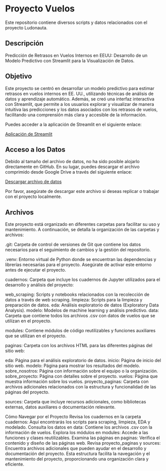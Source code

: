 # Proyecto Vuelos

Este repositorio contiene diversos scripts y datos relacionados con el proyecto Ludonauta.

## Descripción 

Predicción de Retrasos en Vuelos Internos en EEUU: Desarrollo de un Modelo Predictivo con Streamlit para la Visualización de Datos.

## Objetivo

Este proyecto se centró en desarrollar un modelo predictivo para estimar retrasos en vuelos internos en EE. UU., utilizando técnicas de análisis de datos y aprendizaje automático. Además, se creó una interfaz interactiva con Streamlit, que permite a los usuarios explorar y visualizar de manera intuitiva las predicciones y los datos asociados con los retrasos de vuelos, facilitando una comprensión más clara y accesible de la información.

Puedes acceder a la aplicación de Streamlit en el siguiente enlace:

[Aplicación de Streamlit](https://proyectoaviones.streamlit.app/)

## Acceso a los Datos

Debido al tamaño del archivo de datos, no ha sido posible alojarlo directamente en GitHub. En su lugar, puedes descargar el archivo comprimido desde Google Drive a través del siguiente enlace:

[Descargar archivo de datos](https://drive.google.com/file/d/1Ffq0Ep6tdUffV7_QFbn8dSLhlLsLCN5w/view?usp=drive_link)

Por favor, asegúrate de descargar este archivo si deseas replicar o trabajar con el proyecto localmente.

## Archivos

Este proyecto está organizado en diferentes carpetas para facilitar su uso y mantenimiento. A continuación, se detalla la organización de las carpetas y archivos:

.git: Carpeta de control de versiones de Git que contiene los datos necesarios para el seguimiento de cambios y la gestión del repositorio.

.venv: Entorno virtual de Python donde se encuentran las dependencias y librerías necesarias para el proyecto. Asegúrate de activar este entorno antes de ejecutar el proyecto.

cuadernos: Carpeta que incluye los cuadernos de Jupyter utilizados para el desarrollo y análisis del proyecto:

web_scraping: Scripts y notebooks relacionados con la recolección de datos a través de web scraping.
limpieza: Scripts para la limpieza y preparación de datos.
eda: Análisis exploratorio de datos (Exploratory Data Analysis).
modelo: Modelos de machine learning y análisis predictivo.
data: Carpeta que contiene todos los archivos .csv con datos de vuelos que se utilizan en el proyecto.

modules: Contiene módulos de código reutilizables y funciones auxiliares que se utilizan en el proyecto.

paginas: Carpeta con los archivos HTML para las diferentes páginas del sitio web:

eda: Página para el análisis exploratorio de datos.
inicio: Página de inicio del sitio web.
modelo: Página para mostrar los resultados del modelo.
sobre_nosotros: Página con información sobre el equipo o la organización.
sobre_proyecto: Página con detalles sobre el proyecto.
vuelos: Página que muestra información sobre los vuelos.
proyecto_paginas: Carpeta con archivos adicionales relacionados con la estructura y funcionalidad de las páginas del proyecto.

sources: Carpeta que incluye recursos adicionales, como bibliotecas externas, datos auxiliares o documentación relevante.

Cómo Navegar por el Proyecto
Revisa los cuadernos en la carpeta cuadernos: Aquí encontrarás los scripts para scraping, limpieza, EDA y modelado.
Consulta los datos en data: Contiene los archivos .csv con la información de vuelos.
Explora los módulos en modules: Accede a las funciones y clases reutilizables.
Examina las páginas en paginas: Verifica el contenido y diseño de las páginas web.
Revisa proyecto_paginas y sources: Encuentra archivos adicionales que pueden ayudar en el desarrollo y documentación del proyecto.
Esta estructura facilita la navegación y el mantenimiento del proyecto, proporcionando una organización clara y eficiente.


